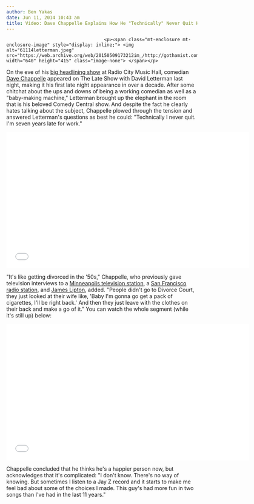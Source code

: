 ```yaml
---
author: Ben Yakas
date: Jun 11, 2014 10:43 am
title: Video: Dave Chappelle Explains How He "Technically" Never Quit His Comedy Central Show
---
```


	
										<p><span class="mt-enclosure mt-enclosure-image" style="display: inline;"> <img alt="61114letterman.jpeg" src="https://web.archive.org/web/20150509173212im_/http://gothamist.com/attachments/byakas/61114letterman.jpeg" width="640" height="415" class="image-none"> </span></p>

<p>On the eve of his <a href="https://web.archive.org/web/20150509173212/http://gothamist.com/2014/03/28/dave_chappelle_coming_to_radio_city.php">big headlining show</a> at Radio City Music Hall, comedian <a href="https://web.archive.org/web/20150509173212/http://gothamist.com/tags/davechappelle">Dave Chappelle</a> appeared on The Late Show with David Letterman last night, making it his first late night appearance in over a decade. After some chitchat about the ups and downs of being a working comedian as well as a &quot;baby-making machine,&quot; Letterman brought up the elephant in the room that is his beloved Comedy Central show. And despite the fact he clearly hates talking about the subject, Chappelle plowed through the tension and answered Letterman&apos;s questions as best he could: &quot;Technically I never quit. I&apos;m seven years late for work.&quot;</p>

<p><iframe width="640" height="360" src="//web.archive.org/web/20150509173212if_/http://www.youtube.com/embed/r6RZ41p-42o" frameborder="0" allowfullscreen></iframe></p>

<p>&quot;It&apos;s like getting divorced in the &apos;50s,&quot; Chappelle, who previously gave television interviews to a <a href="https://web.archive.org/web/20150509173212/http://minnesota.cbslocal.com/2013/11/14/one-on-one-with-dave-chappelle/">Minneapolis television station</a>, a <a href="https://web.archive.org/web/20150509173212/http://www.okayplayer.com/news/video-dave-chappelle-first-interview-in-5-years.html">San Francisco radio station</a>, and <a href="https://web.archive.org/web/20150509173212/http://www.guavaleaf.com/video/21681/Dave-Chappelle--Inside-The-Actors-Studio">James Lipton</a>, added. &quot;People didn&apos;t go to Divorce Court, they just looked at their wife like, &apos;Baby I&apos;m gonna go get a pack of cigarettes, I&apos;ll be right back.&apos; And then they just leave with the clothes on their back and make a go of it.&quot; You can watch the whole segment (while it&apos;s still up) below: </p>

<p><iframe width="640" height="360" src="//web.archive.org/web/20150509173212if_/http://www.youtube.com/embed/RDUeJyDbJ1Y" frameborder="0" allowfullscreen></iframe></p>

<p>Chappelle concluded that he thinks he&apos;s a happier person now, but acknowledges that it&apos;s complicated: &quot;I don&apos;t know. There&apos;s no way of knowing. But sometimes I listen to a Jay Z record and it starts to make me feel bad about some of the choices I made. This guy&apos;s had more fun in two songs than I&apos;ve had in the last 11 years.&quot;</p>					
										
									
				